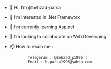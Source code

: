 - 👋 Hi, I’m @behzad-parsa
- 👀 I’m interested in .Net Framework
- 🌱 I’m currently learning Asp.net
- 💞️ I’m looking to collaborate on Web Developing
- 📫 How to reach me : 

              Telegeram : @Behzad_p1996 |
              Email : b.parsa1996@yahoo.com
<!---
behzadp1996/behzadp1996 is a ✨ special ✨ repository because its `README.md` (this file) appears on your GitHub profile.
You can click the Preview link to take a look at your changes.
--->
